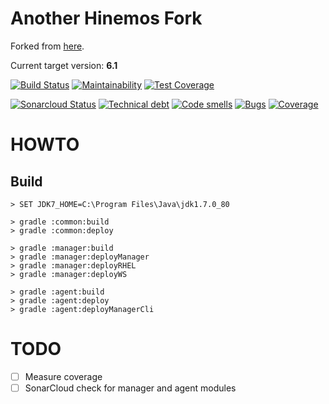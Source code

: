 # Another Hinemos Fork

Forked from [here](https://github.com/hinemos/hinemos).

Current target version: **6.1**

[![Build Status](https://travis-ci.org/pango853/hinemos.svg?branch=6.1g)](https://travis-ci.org/pango853/hinemos)
[![Maintainability](https://api.codeclimate.com/v1/badges/56927da1c9becc9ae9fe/maintainability)](https://codeclimate.com/github/pango853/hinemos/maintainability)
[![Test Coverage](https://api.codeclimate.com/v1/badges/56927da1c9becc9ae9fe/test_coverage)](https://codeclimate.com/github/pango853/hinemos/test_coverage)

[![Sonarcloud Status](https://sonarcloud.io/api/project_badges/measure?project=pango853_hinemos&metric=alert_status)](https://sonarcloud.io/dashboard?id=pango853_hinemos)
[![Technical debt](https://sonarcloud.io/api/project_badges/measure?project=pango853_hinemos&metric=sqale_index)](https://sonarcloud.io/component_measures?id=pango853_hinemos&metric=sqale_index)
[![Code smells](https://sonarcloud.io/api/project_badges/measure?project=pango853_hinemos&metric=code_smells)](https://sonarcloud.io/component_measures?id=pango853_hinemos&metric=code_smells)
[![Bugs](https://sonarcloud.io/api/project_badges/measure?project=pango853_hinemos&metric=bugs)](https://sonarcloud.io/component_measures?id=pango853_hinemos&metric=bugs)
[![Coverage](https://sonarcloud.io/api/project_badges/measure?project=pango853_hinemos&metric=coverage)](https://sonarcloud.io/component_measures?id=pango853_hinemos&metric=coverage)


# HOWTO

## Build
```
> SET JDK7_HOME=C:\Program Files\Java\jdk1.7.0_80

> gradle :common:build
> gradle :common:deploy

> gradle :manager:build
> gradle :manager:deployManager
> gradle :manager:deployRHEL
> gradle :manager:deployWS

> gradle :agent:build
> gradle :agent:deploy
> gradle :agent:deployManagerCli
```

# TODO

- [ ] Measure coverage
- [ ] SonarCloud check for manager and agent modules
